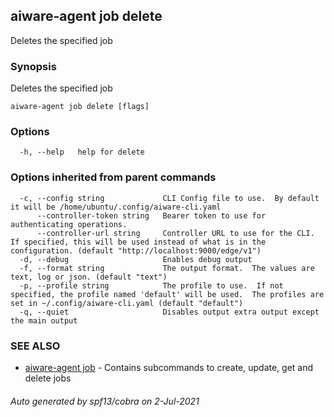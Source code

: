 ## aiware-agent job delete

Deletes the specified job

### Synopsis

Deletes the specified job

```
aiware-agent job delete [flags]
```

### Options

```
  -h, --help   help for delete
```

### Options inherited from parent commands

```
  -c, --config string             CLI Config file to use.  By default it will be /home/ubuntu/.config/aiware-cli.yaml
      --controller-token string   Bearer token to use for authenticating operations.
      --controller-url string     Controller URL to use for the CLI.  If specified, this will be used instead of what is in the configuration. (default "http://localhost:9000/edge/v1")
  -d, --debug                     Enables debug output
  -f, --format string             The output format.  The values are text, log or json. (default "text")
  -p, --profile string            The profile to use.  If not specified, the profile named 'default' will be used.  The profiles are set in ~/.config/aiware-cli.yaml (default "default")
  -q, --quiet                     Disables output extra output except the main output
```

### SEE ALSO

* [aiware-agent job](/cli/aiware-agent_job.md)	 - Contains subcommands to create, update, get and delete jobs

###### Auto generated by spf13/cobra on 2-Jul-2021
